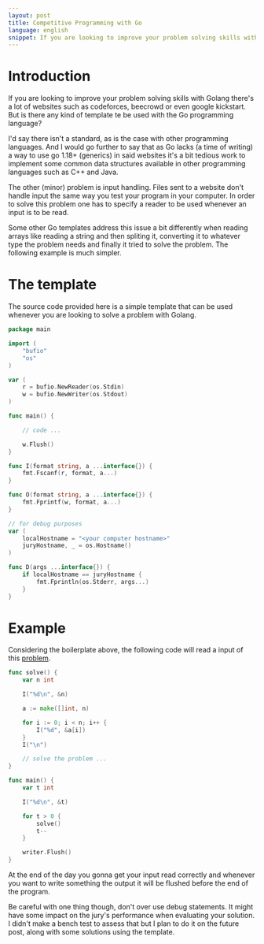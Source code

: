 ```yaml
---
layout: post
title: Competitive Programming with Go
language: english
snippet: If you are looking to improve your problem solving skills with Golang
---
```


# Introduction

If you are looking to improve your problem solving skills with Golang there's a
lot of websites such as codeforces, beecrowd or even google kickstart. But is
there any kind of template te be used with the Go programming language?

I'd say there isn't a standard, as is the case with other programming languages.
And I would go further to say that as Go lacks (a time of writing) a way to
use go 1.18+ (generics) in said websites it's a bit tedious work to implement
some common data structures available in other programming languages such as C++
and Java.

The other (minor) problem is input handling. Files sent to a website don't
handle input the same way you test your program in your computer. In order to
solve this problem one has to specify a reader to be used whenever an input is
to be read.

Some other Go templates address this issue a bit differently when reading arrays
like reading a string and then spliting it, converting it to whatever type the
problem needs and finally it tried to solve the problem. The following example
is much simpler.

# The template

The source code provided here is a simple template that can be used whenever
you are looking to solve a problem with Golang.

``` go
package main

import (
	"bufio"
	"os"
)

var (
	r = bufio.NewReader(os.Stdin)
	w = bufio.NewWriter(os.Stdout)
)

func main() {

    // code ...

	w.Flush()
}

func I(format string, a ...interface{}) {
	fmt.Fscanf(r, format, a...)
}

func O(format string, a ...interface{}) {
	fmt.Fprintf(w, format, a...)
}

// for debug purposes
var (
	localHostname = "<your computer hostname>"
	juryHostname, _ = os.Hostname()
)

func D(args ...interface{}) {
	if localHostname == juryHostname {
		fmt.Fprintln(os.Stderr, args...)
	}
}
```

# Example

Considering the boilerplate above, the following code will read a input of this
<a href="https://codeforces.com/contest/1646/problem/B)">problem</a>.

```go
func solve() {
    var n int

	I("%d\n", &n)

	a := make([]int, n)

	for i := 0; i < n; i++ {
		I("%d", &a[i])
	}
	I("\n")

    // solve the problem ...
}

func main() {
    var t int

	I("%d\n", &t)

	for t > 0 {
		solve()
		t--
	}

	writer.Flush()
}
```

At the end of the day you gonna get your input read correctly and whenever you
want to write something the output it will be flushed before the end of the
program.

Be careful with one thing though, don't over use debug statements. It might have
some impact on the jury's performance when evaluating your solution. I didn't
make a bench test to assess that but I plan to do it on the future post, along
with some solutions using the template.
